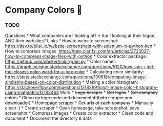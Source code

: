 # Company Colors 🎨

### TODO
Questions
    * What companies am I looking at?
    * Am I looking at their logos AND their websites?
Links
    * How to website screenshot: https://dev.to/bilal_io/website-screenshots-with-selenium-in-python-kcn
    * How to compress images: https://help.clarifai.com/en/articles/2733027-how-to-compress-image-files-with-python
    * Color extractor package: https://github.com/obskyr/colorgram.py
    * Color namer: https://graphicdesign.stackexchange.com/questions/5120/how-can-i-get-the-closest-color-word-for-a-hex-color
    * Calculating color similarity: https://stats.stackexchange.com/questions/109618/computing-image-similarity-based-on-color-distribution
    * Making a color histogram: https://stackoverflow.com/questions/12182891/plot-image-color-histogram-using-matplotlib/12183468
Work
    * ~~Logo Scraper~~
        * ~~Get logos~~
        * ~~Get company colors~~
        * ~~Clean up logo code and document it (both scraper and downloader)~~
    * Homepage scraper
        * ~~Get urls of each company~~
            * Manually clean :(
        * Create scraper
            * Open homepage, take screenshot, save screenshot
        * Compress images
        * Create color extractor
        * Clean code and document
    * Document the directory & data
